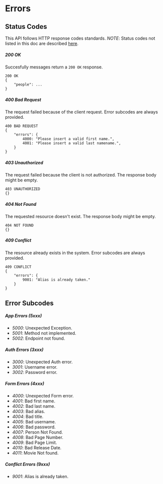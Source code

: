 # Errors

## Status Codes
This API follows HTTP response codes standards.
*NOTE*: Status codes not listed in this doc are described [here](https://en.wikipedia.org/wiki/List_of_HTTP_status_codes).

##### 200 OK
Succesfully messages return a `200 OK` response.
```
200 OK
{
    "people": ...
}
```

##### 400 Bad Request
The request failed because of the client request.
Error subcodes are always provided.
```
400 BAD REQUEST
{
    "errors": {
        4000: "Please insert a valid first name.",
        4001: "Please insert a valid last namename.",
    }
}
```

##### 403 Unauthorized
The request failed because the client is not authorized.
The response body might be empty.
```
403 UNAUTHORIZED
{}
```

##### 404 Not Found
The requested resource doesn't exist.
The response body might be empty.
```
404 NOT FOUND
{}
```

##### 409 Conflict
The resource already exists in the system.
Error subcodes are always provided.
```
409 CONFLICT
{
    "errors": {
        9001: "Alias is already taken."
    }
}

```

## Error Subcodes

##### App Errors (5xxx)
* *5000*: Unexpected Exception.
* *5001*: Method not implemented.
* *5002*: Endpoint not found.

##### Auth Errors (3xxx)
* *3000*: Unexpected Auth error.
* *3001*: Username error.
* *3002*: Password error.

##### Form Errors (4xxx)
* *4000*: Unexpected Form error.
* *4001*: Bad first name.
* *4002*: Bad last name.
* *4003*: Bad alias.
* *4004*: Bad title.
* *4005*: Bad username.
* *4006*: Bad password.
* *4007*: Person Not Found.
* *4008*: Bad Page Number.
* *4009*: Bad Page Limit.
* *4010*: Bad Release Date.
* *4011*: Movie Not found.

##### Conflict Errors (9xxx)
* *9001*: Alias is already taken.
